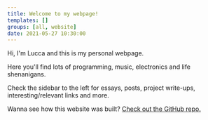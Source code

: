 ```yaml
---
title: Welcome to my webpage!
templates: []
groups: [all, website]
date: 2021-05-27 10:30:00
--- 
```


Hi, I'm Lucca and this is my personal webpage.

Here you'll find lots of programming, music, electronics and life shenanigans.

Check the sidebar to the left for essays, posts, project write-ups, interesting/relevant links and more.

Wanna see how this website was built? [Check out the GitHub repo.](https://github.com/ChromeUniverse/personal-website)

